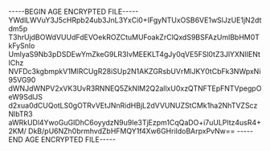 -----BEGIN AGE ENCRYPTED FILE-----
YWdlLWVuY3J5cHRpb24ub3JnL3YxCi0+IFgyNTUxOSB6VE1wSlJzUE1jN2dtdm5p
T3hrUjdBOWdVUUdFdEVOekROZCtuMUFoakZrClQxdS9BSFAzUmlBbHM0TkFySnlo
UmlyaS9Nb3pDSDEwYmZkeG9LR3IvMEEKLT4gJy0qVE5FSl0tZ3JlYXNlIENtIChz
NVFDc3kgbmpkV1MlRCUgR28iSUp2N1AKZGRsbUVrMlJKY0tCbFk3NWpxNi95VG90
dWNJdWNPV2xVK3UvR3RNNEQ5ZkNlM2Q2allxU0xzQTNFTEpFNTVpegpOeW9SdlJS
d2xua0dCUQotLS0gOTRvVEtJNnRidHBjL2dVVUNUZStCMk1ha2NhTVZSczNlbTR3
aWRkUDl4YwoGuGIDhC6oyydzN9u9le3TjEzpm1CqQaDO+i7uULPltz4usR4+2KM/
DkB/pU6NZh0brmhvdZbHFMQY1f4Xw6GHrildoBArpxPvNw==
-----END AGE ENCRYPTED FILE-----
